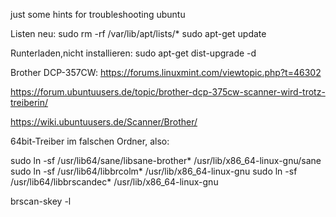 just some hints for troubleshooting ubuntu

Listen neu:
sudo rm -rf /var/lib/apt/lists/*
sudo apt-get update

Runterladen,nicht installieren:
sudo apt-get dist-upgrade -d


Brother DCP-357CW:
https://forums.linuxmint.com/viewtopic.php?t=46302

https://forum.ubuntuusers.de/topic/brother-dcp-375cw-scanner-wird-trotz-treiberin/

https://wiki.ubuntuusers.de/Scanner/Brother/


64bit-Treiber im falschen Ordner, also:

sudo ln -sf /usr/lib64/sane/libsane-brother* /usr/lib/x86_64-linux-gnu/sane
sudo ln -sf /usr/lib64/libbrcolm* /usr/lib/x86_64-linux-gnu
sudo ln -sf /usr/lib64/libbrscandec* /usr/lib/x86_64-linux-gnu

brscan-skey -l 
